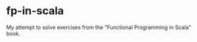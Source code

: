 fp-in-scala
===========

My attempt to solve exercises from the "Functional Programming in Scala" book.